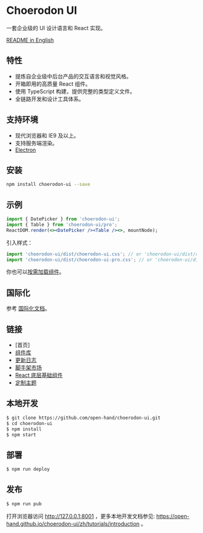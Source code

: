 # Choerodon UI

一套企业级的 UI 设计语言和 React 实现。

[README in English](README.md)

## 特性

- 提炼自企业级中后台产品的交互语言和视觉风格。
- 开箱即用的高质量 React 组件。
- 使用 TypeScript 构建，提供完整的类型定义文件。
- 全链路开发和设计工具体系。

## 支持环境

- 现代浏览器和 IE9 及以上。
- 支持服务端渲染。
- [Electron](http://electron.atom.io/)

## 安装

```bash
npm install choerodon-ui --save
```

## 示例

```jsx
import { DatePicker } from 'choerodon-ui';
import { Table } from 'choerodon-ui/pro';
ReactDOM.render(<><DatePicker /><Table /><>, mountNode);
```

引入样式：

```jsx
import 'choerodon-ui/dist/choerodon-ui.css'; // or 'choerodon-ui/dist/choerodon-ui.less'
import 'choerodon-ui/dist/choerodon-ui-pro.css'; // or 'choerodon-ui/dist/choerodon-ui-pro.less'
```

你也可以[按需加载组件](https://open-hand.github.io/choerodon-ui/zh/docs/other/introduce#%E6%8C%89%E9%9C%80%E5%8A%A0%E8%BD%BD)。


## 国际化

参考 [国际化文档](https://open-hand.github.io/choerodon-ui/zh/docs/other/i18n)。

## 链接

- [首页]
- [组件库](https://open-hand.github.io/choerodon-ui/)
- [更新日志](CHANGELOG.en-US.md)
- [脚手架市场](http://scaffold.ant.design)
- [React 底层基础组件](http://react-component.github.io/)
- [定制主题](https://open-hand.github.io/choerodon-ui/docs/react/customize-theme-cn)

## 本地开发

```bash
$ git clone https://github.com/open-hand/choerodon-ui.git
$ cd choerodon-ui
$ npm install
$ npm start
```

## 部署

```bash
$ npm run deploy
```

## 发布

```bash
$ npm run pub
```

打开浏览器访问 http://127.0.0.1:8001 ，更多本地开发文档参见: https://open-hand.github.io/choerodon-ui/zh/tutorials/introduction 。

